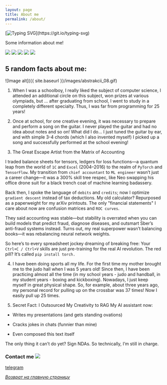 ```yaml
---
layout: page
title: About me
permalink: /about/
---
```

[![Typing SVG](https://readme-typing-svg.herokuapp.com?color=%2336BCF7&lines=AI+now+I+meet+more+often+than+HI...)](https://git.io/typing-svg)

Some information about me! 




![](https://github-profile-summary-cards.vercel.app/api/cards/profile-details?username=UzunDemir&theme=github_dark)
![](https://github-profile-summary-cards.vercel.app/api/cards/most-commit-language?username=UzunDemir&theme=github_dark) ![](https://github-profile-summary-cards.vercel.app/api/cards/repos-per-language?username=UzunDemir&theme=github_dark)
![](https://github-profile-summary-cards.vercel.app/api/cards/stats?username=UzunDemir&theme=github_dark) ![](https://github-profile-summary-cards.vercel.app/api/cards/productive-time?username=UzunDemir&theme=github_dark)

## 5 random facts about me:
![Image alt]({{ site.baseurl }}/images/abstrakcii_08.gif)
1. When I was a schoolboy, I really liked the subject of computer science, I attended an additional circle on this subject, won prizes at various olympiads, but ... after graduating from school, I went to study in a completely different specialty. Thus, I was far from programming for 25 years!

2. Once at school, for one creative evening, it was necessary to prepare and perform a song on the guitar. I never played the guitar and had no idea about notes and so on! What did I do… I just tuned the guitar by ear, and with simple 3-4 chords (which I also invented myself) I picked up a song and successfully performed at the school evening!

3. The Great Escape Artist from the Matrix of Accounting

I traded balance sheets for tensors, ledgers for loss functions—a quantum leap from the world of `1C` and `Excel` (2004–2016) to the realm of `PyTorch` and `TensorFlow`. My transition from `chief accountant` to `ML engineer` wasn’t just a career change—it was a 300% skill tree respec, like Neo swapping his office drone suit for a black trench coat of machine learning badassery.

Back then, I spoke the language of `debits` and `credits`; now I optimize `gradient descent` instead of tax deductions. My old calculator? Repurposed as a paperweight for my arXiv printouts. The only "financial statements" I care about now are confusion matrices and `ROC curves`.

They said accounting was stable—but stability is overrated when you can build models that predict fraud, diagnose diseases, and outsmart Sber’s anti-fraud systems instead. Turns out, my real superpower wasn’t balancing books—it was rebalancing neural network weights.

So here’s to every spreadsheet jockey dreaming of breaking free: Your `Ctrl+C / Ctrl+V` skills are just pre-training for the real AI revolution. The red pill? It’s called `pip install torch.`

4. I have been doing sports all my life. For the first time my mother brought me to the judo hall when I was 5 years old! Since then, I have been practicing almost all the time (in my school years - judo and handball, in my student years - boxing and kickboxing). Nowadays, I just keep myself in great physical shape. So, for example, about three years ago, my personal record for pulling up on the crossbar was 37 times! Now I easily pull up 25 times.

5. Secret Fact: I Outsourced My Creativity to RAG
My AI assistant now:

- Writes my presentations (and gets standing ovations)

- Cracks jokes in chats (funnier than mine)

- Even composed this text itself

The only thing it can’t do yet? Sign NDAs. So technically, I’m still in charge.

  

### Contact me ![](https://komarev.com/ghpvc/?username=UzunDemir&style=flat-square)


[telegram](https://web.telegram.org/z/#-1824573150)

*[Возврат на главную страницу](https://uzundemir.github.io)*
